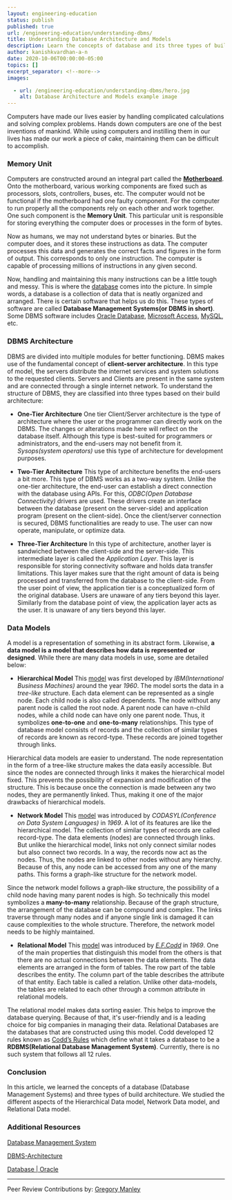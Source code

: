 ```yaml
---
layout: engineering-education
status: publish
published: true
url: /engineering-education/understanding-dbms/
title: Understanding Database Architecture and Models
description: Learn the concepts of database and its three types of build architecture. Study the different aspects of the Hierarchical Data model, Network Data model, and Relational Data model.
author: kanishkvardhan-a-n
date: 2020-10-06T00:00:00-05:00
topics: []
excerpt_separator: <!--more-->
images:

  - url: /engineering-education/understanding-dbms/hero.jpg
    alt: Database Architecture and Models example image
---
```

Computers have made our lives easier by handling complicated calculations and solving complex problems. Hands down computers are one of the best inventions of mankind. While using computers and instilling them in our lives has made our work a piece of cake, maintaining them can be difficult to accomplish.
<!--more-->
### Memory Unit
Computers are constructed around an integral part called the **[Motherboard](https://en.wikipedia.org/wiki/Motherboard)**. Onto the motherboard, various working components are fixed such as processors, slots, controllers, buses, etc. The computer would not be functional if the motherboard had one faulty component. For the computer to run properly all the components rely on each other and work together. One such component is the **Memory Unit**.
This particular unit is responsible for storing everything the computer does or processes in the form of bytes.

Now as humans, we may not understand bytes or binaries. But the computer does, and it stores these instructions as data. The computer processes this data and generates the correct facts and figures in the form of output. This corresponds to only one instruction. The computer is capable of processing millions of instructions in any given second.

Now, handling and maintaining this many instructions can be a little tough and messy. This is where the [database](https://en.wikipedia.org/wiki/Database) comes into the picture. In simple words, a database is a collection of data that is neatly organized and arranged. There is certain software that helps us do this. These types of software are called **Database Management Systems(or DBMS in short)**. Some DBMS software includes [Oracle Database](https://www.oracle.com/in/database/), [Microsoft Access](https://www.microsoft.com/en-in/microsoft-365/access), [MySQL](https://www.mysql.com/), etc.

### DBMS Architecture
DBMS are divided into multiple modules for better functioning. DBMS makes use of the fundamental concept of **client-server architecture**. In this type of model, the servers distribute the internet services and system solutions to the requested clients. Servers and Clients are present in the same system and are connected through a single internet network. To understand the structure of DBMS, they are classified into three types based on their build architecture:

- **One-Tier Architecture**
One tier Client/Server architecture is the type of architecture where the user or the programmer can directly work on the DBMS. The changes or alterations made here will reflect on the database itself. Although this type is best-suited for programmers or administrators, and the end-users may not benefit from it. *Sysops(system operators)* use this type of architecture for development purposes.

- **Two-Tier Architecture**
This type of architecture benefits the end-users a bit more. This type of DBMS works as a two-way system. Unlike the one-tier architecture, the end-user can establish a direct connection with the database using APIs. For this, *ODBC(Open Database Connectivity)* drivers are used. These drivers create an interface between the database (present on the server-side) and application program (present on the client-side). Once the client/server connection is secured, DBMS functionalities are ready to use. The user can now operate, manipulate, or optimize data.

- **Three-Tier Architecture**
In this type of architecture, another layer is sandwiched between the client-side and the server-side. This intermediate layer is called the *Application Layer*. This layer is responsible for storing connectivity software and holds data transfer limitations. This layer makes sure that the right amount of data is being processed and transferred from the database to the client-side. From the user point of view, the application tier is a conceptualized form of the original database. Users are unaware of any tiers beyond this layer. Similarly from the database point of view, the application layer acts as the user. It is unaware of any tiers beyond this layer.

### Data Models
A model is a representation of something in its abstract form. Likewise, **a data model is a model that describes how data is represented or designed**. While there are many data models in use, some are detailed below:

- **Hierarchical Model**
This [model](https://en.wikipedia.org/wiki/Hierarchical_database_model) was first developed by *IBM(International Business Machines)* around the year *1960*. The model sorts the data in a *tree-like* structure. Each data element can be represented as a single node. Each child node is also called dependents. The node without any parent node is called the root node. A parent node can have n-child nodes, while a child node can have only one parent node. Thus, it symbolizes **one-to-one** and **one-to-many** relationships. This type of database model consists of records and the collection of similar types of records are known as record-type. These records are joined together through links.

Hierarchical data models are easier to understand. The node representation in the form of a tree-like structure makes the data easily accessible. But since the nodes are connected through links it makes the hierarchical model fixed. This prevents the possibility of expansion and modification of the structure. This is because once the connection is made between any two nodes, they are permanently linked. Thus, making it one of the major drawbacks of hierarchical models.

- **Network Model**
This [model](https://en.wikipedia.org/wiki/Network_model) was introduced by *CODASYL(Conference on Data System Languages)* in *1969*. A lot of its features are like the hierarchical model. The collection of similar types of records are called record-type. The data elements (nodes) are connected through links. But unlike the hierarchical model, links not only connect similar nodes but also connect two records. In a way, the records now act as the nodes. Thus, the nodes are linked to other nodes without any hierarchy. Because of this, any node can be accessed from any one of the many paths. This forms a graph-like structure for the network model.

Since the network model follows a graph-like structure, the possibility of a child node having many parent nodes is high. So technically this model symbolizes a **many-to-many** relationship. Because of the graph structure, the arrangement of the database can be compound and complex. The links traverse through many nodes and if anyone single link is damaged it can cause complexities to the whole structure. Therefore, the network model needs to be highly maintained.

- **Relational Model**
This [model](https://en.wikipedia.org/wiki/Relational_model) was introduced by *[E.F.Codd](https://en.wikipedia.org/wiki/Edgar_F._Codd)* in *1969*. One of the main properties that distinguish this model from the others is that there are no actual connections between the data elements. The data elements are arranged in the form of tables. The row part of the table describes the entity. The column part of the table describes the attribute of that entity. Each table is called a relation. Unlike other data-models, the tables are related to each other through a common attribute in relational models.

The relational model makes data sorting easier. This helps to improve the database querying. Because of that, it's user-friendly and is a leading choice for big companies in managing their data. Relational Databases are the databases that are constructed using this model. Codd developed 12 rules known as [Codd’s Rules](https://en.wikipedia.org/wiki/Codd%27s_12_rules) which define what it takes a database to be a **RDBMS(Relational Database Management System)**. Currently, there is no such system that follows all 12 rules.

### Conclusion
In this article, we learned the concepts of a database (Database Management Systems) and three types of build architecture. We studied the different aspects of the Hierarchical Data model, Network Data model, and Relational Data model.

### Additional Resources
[Database Management System](https://www.tutorialspoint.com/dbms/index.htm)

[DBMS-Architecture](https://www.javatpoint.com/dbms-architecture)

[Database | Oracle](https://www.oracle.com/database/what-is-database.html)

---
Peer Review Contributions by: [Gregory Manley](/engineering-education/authors/gregory-manley/)
